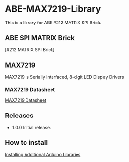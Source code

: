# ABE-MAX7219-Library

This is a library for ABE #212 MATRIX SPI Brick.

## ABE SPI MATRIX Brick

[#212 MATRIX SPI Brick]

## MAX7219

MAX7219 is Serially Interfaced, 8-digit LED Display Drivers

### MAX7219 Datasheet

[MAX7219 Datasheet](https://www.sparkfun.com/datasheets/Components/General/COM-09622-MAX7219-MAX7221.pdf)

## Releases

- 1.0.0 Initial release.

## How to install

[Installing Additional Arduino Libraries](https://www.arduino.cc/en/Guide/Libraries)

